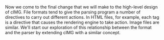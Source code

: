 Now we come to the final change that we will make to the high-level design of cIMG.
File formats tend to give the parsing program a number of directives to carry out different actions.
In HTML files, for example, each tag is a directive that causes the rendering engine to take action.
Image files are similar.
We'll start our exploration of this relationship between the format and the parser by extending cIMG with a similar concept.
